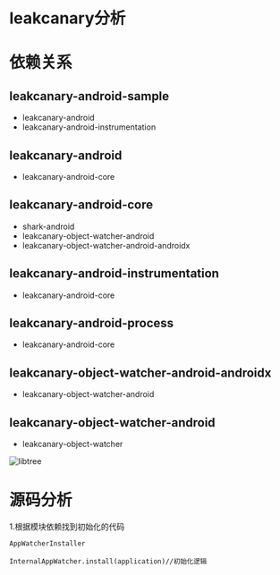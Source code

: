 # leakcanary分析

# 依赖关系

## leakcanary-android-sample
- leakcanary-android
- leakcanary-android-instrumentation
## leakcanary-android
- leakcanary-android-core
## leakcanary-android-core
- shark-android
- leakcanary-object-watcher-android
- leakcanary-object-watcher-android-androidx
## leakcanary-android-instrumentation
- leakcanary-android-core
## leakcanary-android-process
- leakcanary-android-core
##  leakcanary-object-watcher-android-androidx
- leakcanary-object-watcher-android
## leakcanary-object-watcher-android
- leakcanary-object-watcher

![libtree](/Users/daicheng.huang/source/apm/leakcanary/wiki/image/leakcanary-android-sample.png)



# 源码分析

1.根据模块依赖找到初始化的代码

```java
AppWatcherInstaller
```

```
InternalAppWatcher.install(application)//初始化逻辑
```

# 
